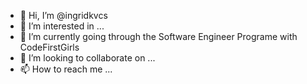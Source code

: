 - 👋 Hi, I’m @ingridkvcs
- 👀 I’m interested in ...
- 🌱 I’m currently going through the Software Engineer Programe with CodeFirstGirls
- 💞️ I’m looking to collaborate on ...
- 📫 How to reach me ...

<!---
ingridkvcs/ingridkvcs is a ✨ special ✨ repository because its `README.md` (this file) appears on your GitHub profile.
You can click the Preview link to take a look at your changes.
--->

